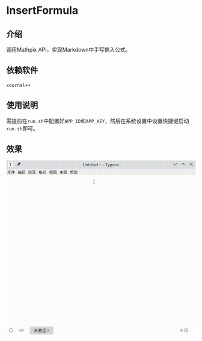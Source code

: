# InsertFormula

## 介绍

调用Mathpix API，实现Markdown中手写插入公式。

## 依赖软件

```shell
xournal++
```

## 使用说明

需提前在`run.sh`中配置好`APP_ID`和`APP_KEY`，然后在系统设置中设置快捷键启动`run.sh`即可。

## 效果

![](./效果.gif)
